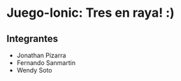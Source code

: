 # Juego-Ionic: Tres en raya! :)
## Integrantes

- Jonathan Pizarra
- Fernando Sanmartin 
- Wendy Soto
